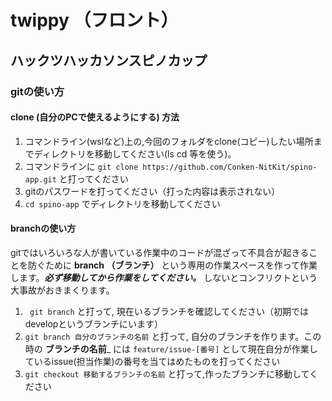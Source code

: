 # twippy （フロント）
## ハックツハッカソンスピノカップ

### gitの使い方
#### clone (自分のPCで使えるようにする) 方法
1. コマンドライン(wslなど)上の,今回のフォルダをclone(コピー)したい場所までディレクトリを移動してください(ls cd 等を使う)。
2. コマンドラインに ``` git clone https://github.com/Conken-NitKit/spino-app.git ``` と打ってください
3. gitのパスワードを打ってください（打った内容は表示されない）
4. ``` cd spino-app ``` でディレクトリを移動してください

#### branchの使い方
gitではいろいろな人が書いている作業中のコードが混ざって不具合が起きることを防ぐために __branch （ブランチ）__ という専用の作業スペースを作って作業します。___必ず移動してから作業をしてください。___ しないとコンフリクトという大事故がおきまくります。

1. ``` git branch``` と打って, 現在いるブランチを確認してください（初期ではdevelopというブランチにいます）
2. ``` git branch 自分のブランチの名前 ``` と打って, 自分のブランチを作ります。この時の __ブランチの名前___ には ``` feature/issue-[番号] ``` として現在自分が作業しているissue(担当作業)の番号を当てはめたものを打ってください
3. ``` git checkout 移動するブランチの名前 ``` と打って,作ったブランチに移動してください

